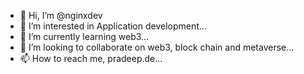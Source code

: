 - 👋 Hi, I’m @nginxdev
- 👀 I’m interested in Application development...
- 🌱 I’m currently learning web3...
- 💞️ I’m looking to collaborate on web3, block chain and metaverse...
- 📫 How to reach me, pradeep.de...

<!---
nginxdev/nginxdev is a ✨ special ✨ repository because its `README.md` (this file) appears on your GitHub profile.
You can click the Preview link to take a look at your changes.
--->
